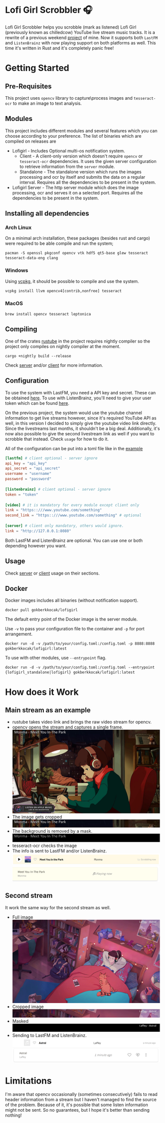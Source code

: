 # Lofi Girl Scrobbler 🎧

Lofi Girl Scrobbler helps you scrobble (mark as listened) Lofi Girl (previously known as chilledcow) YouTube live stream music tracks. It is a rewrite of a previous weekend [project](https://github.com/gokberkkocak/chilledcow-scrobbler/) of mine. Now it supports both ```LastFM``` and ```ListenBrainz``` with now playing support on both platforms as well. This time it's written in Rust and it's completely panic free!

# Getting Started



## Pre-Requisites 

This project uses ```opencv``` library to capture\process images and ```tesseract-ocr``` to make an image to text analysis.

## Modules

This project includes different modules and several features which you can choose according to your preference. The list of binaries which are compiled on releases are

- Lofigirl - Includes Optional multi-os notification system.
    - Client - A client-only version which doesn't require ```opencv``` or ```tesseract-ocr``` dependencies. It uses the given server configuration to retrieve information from the ```server``` module.
    - Standalone - The standalone version which runs the images processing and ocr by itself and submits the data on a regular interval. Requires all the dependencies to be present in the system.
- Lofigirl Server - The http server module which does the image processing, ocr and serves it on a selected port. Requires all the dependencies to be present in the system.

## Installing all dependencies

### Arch Linux

On a minimal arch installation, these packages (besides rust and cargo) were required to be able compile and run the system;

```
pacman -S openssl pkgconf opencv vtk hdf5 qt5-base glew tesseract tesseract-data-eng clang
```

### Windows

Using [vcpkg](https://github.com/microsoft/vcpkg), it should be possible to compile and use the system.

```
vcpkg install llvm opencv4[contrib,nonfree] tesseract
```

### MacOS

```
brew install opencv tesseract leptonica
```

## Compiling

One of the crates [rustube](https://lib.rs/crates/rustube) in the project requires nightly compiler so the project only compiles on nightly compiler at the moment.

```
cargo +nightly build --release
```

Check [server](lofigirl_server/README.md) and/or [client](lofigirl_client/README.md) for more information.

## Configuration

To use the system with LastFM, you need a API key and secret. These can be obtained [here](https://www.last.fm/api/account/create). To use with ListenBrainz, you'll need to give your user token which can be found [here](https://listenbrainz.org/profile/).

On the previous project, the system would use the youtube channel information to get live streams however, since it's required YouTube API as well, in this version I decided to simply give the youtube video link directly. Since the livestreams last months, it shouldn't be a big deal. Additionally, it's now also possible to give the second livestream link as well if you want to scrobble that instead. Check ```usage``` for how to do it.

All of the configuration can be put into a toml file like in the [example](https://github.com/gokberkkocak/lofigirl/blob/main/example_config.toml)

```toml
[lastfm] # client optional - server ignore
api_key = "api_key"
api_secret = "api_secret"
username = "username"
password = "password"

[listenbrainz] # client optional - server ignore
token = "token"

[video] # it is mandatory for every module except client only
link = "https::///www.youtube.com/something"
second_link = "https::///www.youtube.com/something" # optional

[server] # client only mandatory, others would ignore.
link = "http://127.0.0.1:8080"
```

Both LastFM and ListenBrainz are optional. You can use one or both depending however you want.

## Usage

Check [server](lofigirl_server/README.md) or [client](lofigirl_client/README.md) usage on their sections.

## Docker

Docker images includes all binaries (without notification support).

```
docker pull gokberkkocak/lofigirl
```

The default entry point of the Docker image is the server module.

Use ```-v``` to pass your configuration file to the container and ```-p``` for port arrangement.

```
docker run -d -v /path/to/your/config.toml:/config.toml -p 8888:8888 gokberkkocak/lofigirl:latest 
```
To use with other modules, use ``--entrypoint`` flag.

```
docker run -d -v /path/to/your/config.toml:/config.toml --entrypoint {lofigirl_standalone|lofigirl} gokberkkocak/lofigirl:latest 
```

# How does it Work

## Main stream as an example

- rustube takes video link and brings the raw video stream for opencv.
- opencv opens the stream and captures a single frame.
![full_1](images/example_1_full.jpg)
- The image gets cropped
![cropped_1](images/example_1_cropped.jpg)
- The background is removed by a mask.
![masked_1](images/example_1_masked.jpg)
- tesseract-ocr checks the image
- The info is sent to LastFM and/or ListenBrainz.
![lastfm_1](images/example_1_lastfm.png)
![listenbrainz_1](images/example_1_listenbrainz.png)

## Second stream

It work the same way for the second stream as well.
- Full image
![full_2](images/example_2_full.jpg)
- Cropped image
![cropped_](images/example_2_cropped.jpg)
- Masked
![masked_2](images/example_2_masked.jpg)
- Sending to LastFM and ListenBrainz.
![lastfm_2](images/example_2_lastfm.png)
![listenbrainz_2](images/example_2_listenbrainz.png)

# Limitations

I'm aware that opencv occasionally (sometimes consecutively) fails to read header information from a stream but I haven't managed to find the source of the problem. Because of it, it's possible that some listen information might not be sent. So no guarantees, but I hope it's better than sending nothing!
